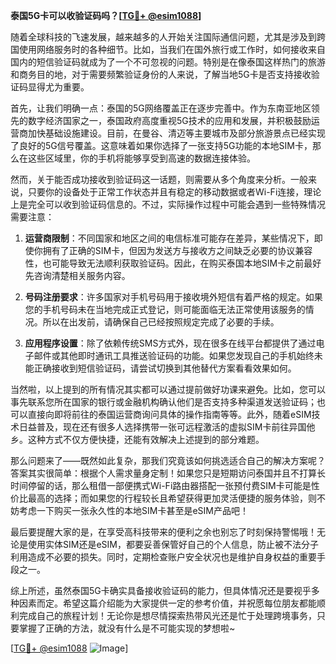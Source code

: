 **泰国5G卡可以收验证码吗？[[TG💪+ @esim1088](https://t.me/s/esim1088)]**

随着全球科技的飞速发展，越来越多的人开始关注国际通信问题，尤其是涉及到跨国使用网络服务时的各种细节。比如，当我们在国外旅行或工作时，如何接收来自国内的短信验证码就成为了一个不可忽视的问题。特别是在像泰国这样热门的旅游和商务目的地，对于需要频繁验证身份的人来说，了解当地5G卡是否支持接收验证码显得尤为重要。

首先，让我们明确一点：泰国的5G网络覆盖正在逐步完善中。作为东南亚地区领先的数字经济国家之一，泰国政府高度重视5G技术的应用和发展，并积极鼓励运营商加快基础设施建设。目前，在曼谷、清迈等主要城市及部分旅游景点已经实现了良好的5G信号覆盖。这意味着如果你选择了一张支持5G功能的本地SIM卡，那么在这些区域里，你的手机将能够享受到高速的数据连接体验。

然而，关于能否成功接收到验证码这一话题，则需要从多个角度来分析。一般来说，只要你的设备处于正常工作状态并且有稳定的移动数据或者Wi-Fi连接，理论上是完全可以收到验证码信息的。不过，实际操作过程中可能会遇到一些特殊情况需要注意：

1. **运营商限制**：不同国家和地区之间的电信标准可能存在差异，某些情况下，即使你拥有了正确的SIM卡，但因为发送方与接收方之间缺乏必要的协议兼容性，也可能导致无法顺利获取验证码。因此，在购买泰国本地SIM卡之前最好先咨询清楚相关服务内容。
   
2. **号码注册要求**：许多国家对手机号码用于接收境外短信有着严格的规定。如果您的手机号码未在当地完成正式登记，则可能面临无法正常使用该服务的情况。所以在出发前，请确保自己已经按照规定完成了必要的手续。
    
3. **应用程序设置**：除了依赖传统SMS方式外，现在很多在线平台都提供了通过电子邮件或其他即时通讯工具推送验证码的功能。如果您发现自己的手机始终未能正确接收到短信验证码，请尝试切换到其他替代方案看看效果如何。

当然啦，以上提到的所有情况其实都可以通过提前做好功课来避免。比如，您可以事先联系您所在国家的银行或金融机构确认他们是否支持多种渠道发送验证码；也可以直接向即将前往的泰国运营商询问具体的操作指南等等。此外，随着eSIM技术日益普及，现在还有很多人选择携带一张可远程激活的虚拟SIM卡前往异国他乡。这种方式不仅方便快捷，还能有效解决上述提到的部分难题。

那么问题来了——既然如此复杂，那我们究竟该如何挑选适合自己的解决方案呢？答案其实很简单：根据个人需求量身定制！如果您只是短期访问泰国并且不打算长时间停留的话，那么租借一部便携式Wi-Fi路由器搭配一张预付费SIM卡可能是性价比最高的选择；而如果您的行程较长且希望获得更加灵活便捷的服务体验，则不妨考虑一下购买一张永久性的本地SIM卡甚至是eSIM产品吧！

最后要提醒大家的是，在享受高科技带来的便利之余也别忘了时刻保持警惕哦！无论是使用实体SIM还是eSIM，都要妥善保管好自己的个人信息，防止被不法分子利用造成不必要的损失。同时，定期检查账户安全状况也是维护自身权益的重要手段之一。

综上所述，虽然泰国5G卡确实具备接收验证码的能力，但具体情况还是要视乎多种因素而定。希望这篇介绍能为大家提供一定的参考价值，并祝愿每位朋友都能顺利完成自己的旅程计划！无论你是想尽情探索热带风光还是忙于处理跨境事务，只要掌握了正确的方法，就没有什么是不可能实现的梦想啦~

[[TG💪+ @esim1088](https://t.me/s/esim1088) ![Image](https://i.postimg.cc/4NQfJmqS/Snipaste-2025-05-13-00-14-12.png)]